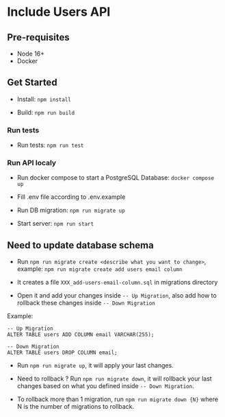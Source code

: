 # Include Users API

## Pre-requisites

- Node 16+
- Docker

## Get Started

- Install: `npm install`

- Build: `npm run build`

### Run tests

- Run tests: `npm run test`

### Run API localy

- Run docker compose to start a PostgreSQL Database: `docker compose up`

- Fill .env file according to .env.example

- Run DB migration: `npm run migrate up`

- Start server: `npm run start`

## Need to update database schema

- Run `npm run migrate create <describe what you want to change>`, example: `npm run migrate create add users email column`

- It creates a file `XXX_add-users-email-column.sql` in migrations directory

- Open it and add your changes inside `-- Up Migration`, also add how to rollback these changes inside `-- Down Migration`

Example: 
```
-- Up Migration
ALTER TABLE users ADD COLUMN email VARCHAR(255);

-- Down Migration
ALTER TABLE users DROP COLUMN email;
```

- Run `npm run migrate up`, it will apply your last changes.

- Need to rollback ? Run `npm run migrate down`, it will rollback your last changes based on what you defined inside `-- Down Migration`.

- To rollback more than 1 migration, run `npm run migrate down {N}` where N is the number of migrations to rollback.